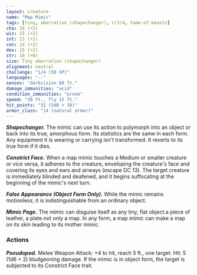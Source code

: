 ```yaml
---
layout: creature
name: "Map Mimic"
tags: [tiny, aberration (shapechanger), cr1/4, tome-of-beasts]
cha: 16 (+3)
wis: 15 (+2)
int: 13 (+1)
con: 14 (+2)
dex: 15 (+2)
str: 10 (+0)
size: Tiny aberration (shapechanger)
alignment: neutral
challenge: "1/4 (50 XP)"
languages: "--"
senses: "darkvision 60 ft."
damage_immunities: "acid"
condition_immunities: "prone"
speed: "30 ft., fly 15 ft."
hit_points: "32 (5d8 + 10)"
armor_class: "14 (natural armor)"
---
```


***Shapechanger.*** The mimic can use its action to polymorph into an object or back into its true, amorphous form. Its statistics are the same in each form. Any equipment it is wearing or carrying isn't transformed. It reverts to its true form if it dies.

***Constrict Face.*** When a map mimic touches a Medium or smaller creature or vice versa, it adheres to the creature, enveloping the creature's face and covering its eyes and ears and airways (escape DC 13). The target creature is immediately blinded and deafened, and it begins suffocating at the beginning of the mimic's next turn.

***False Appearance (Object Form Only).*** While the mimic remains motionless, it is indistinguishable from an ordinary object.

***Mimic Page.*** The mimic can disguise itself as any tiny, flat object.a piece of leather, a plate.not only a map. In any form, a map mimic can make a map on its skin leading to its mother mimic.

### Actions

***Pseudopod.*** Melee Weapon Attack: +4 to hit, reach 5 ft., one target. Hit: 5 (1d6 + 2) bludgeoning damage. If the mimic is in object form, the target is subjected to its Constrict Face trait.

